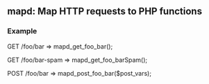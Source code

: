 ## mapd: Map HTTP requests to PHP functions

### Example

GET /foo/bar => mapd_get_foo_bar();

GET /foo/bar-spam => mapd_get_foo_barSpam();

POST /foo/bar => mapd_post_foo_bar($post_vars);
